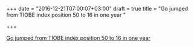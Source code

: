 +++
date = "2016-12-21T07:00:07+03:00"
draft = true
title = "Go jumped from TIOBE index position 50 to 16 in one year "

+++

<p><a href="http://www.tiobe.com/tiobe-index">Go jumped from TIOBE index position 50 to 16 in one year </a></p>
